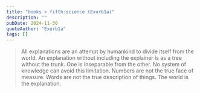 ```yaml
---
title: "books > fifth:science (Exurb1a)"
description: ""
pubDate: 2024-11-30
quoteAuthor: "Exurb1a"
tags: []
---
```


> All explanations are an attempt by humankind to divide itself from the world. An explanation without including the explainer is as a tree without the trunk. One is inseparable from the other. No system of knowledge can avoid this limitation. Numbers are not the true face of measure. Words are not the true description of things. The world is the explanation.